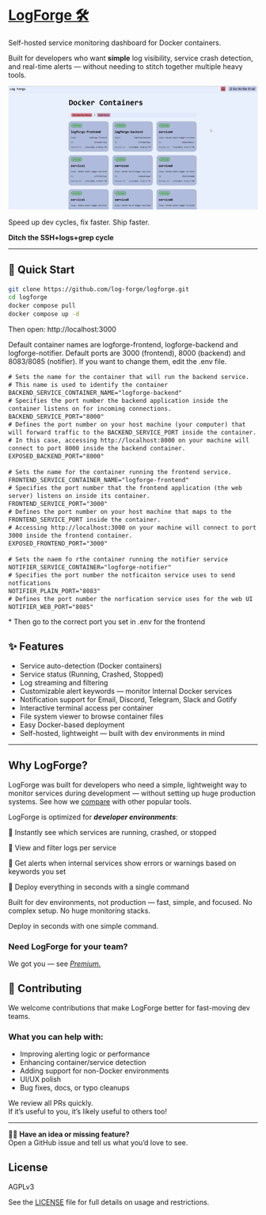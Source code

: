 # [LogForge 🛠️](https://log-forge.github.io/logforgeweb/)

Self-hosted service monitoring dashboard for Docker containers.

Built for developers who want **simple** log visibility, service crash detection, and real-time alerts — without needing to stitch together multiple heavy tools.
<p align="center">
  <img src="https://raw.githubusercontent.com/log-forge/logforgeweb/main/assets/logforge-overview.gif" alt="LogForge Overview">
</p>

Speed up dev cycles, fix faster. Ship faster.

**Ditch the SSH+logs+grep cycle**


---

## 🚀 Quick Start

```bash
git clone https://github.com/log-forge/logforge.git
cd logforge
docker compose pull
docker compose up -d
```
Then open: http://localhost:3000

Default container names are logforge-frontend, logforge-backend and logforge-notifier.
Default ports are 3000 (frontend), 8000 (backend) and 8083/8085 (notifier).
If you want to change them, edit the .env file.

```
# Sets the name for the container that will run the backend service.
# This name is used to identify the container
BACKEND_SERVICE_CONTAINER_NAME="logforge-backend"
# Specifies the port number the backend application inside the container listens on for incoming connections.
BACKEND_SERVICE_PORT="8000"
# Defines the port number on your host machine (your computer) that will forward traffic to the BACKEND_SERVICE_PORT inside the container.
# In this case, accessing http://localhost:8000 on your machine will connect to port 8000 inside the backend container.
EXPOSED_BACKEND_PORT="8000"

# Sets the name for the container running the frontend service.
FRONTEND_SERVICE_CONTAINER_NAME="logforge-frontend"
# Specifies the port number that the frontend application (the web server) listens on inside its container.
FRONTEND_SERVICE_PORT="3000"
# Defines the port number on your host machine that maps to the FRONTEND_SERVICE_PORT inside the container.
# Accessing http://localhost:3000 on your machine will connect to port 3000 inside the frontend container.
EXPOSED_FRONTEND_PORT="3000"

# Sets the naem fo rthe container running the notifier service
NOTIFIER_SERVICE_CONTAINER="logforge-notifier"
# Specifies the port number the notficaiton service uses to send notfications
NOTIFIER_PLAIN_PORT="8083"
# Defines the port number the norfication service uses for the web UI
NOTIFIER_WEB_PORT="8085"
```

\* Then go to the correct port you set in .env for the frontend

## ✨ Features
- Service auto-detection (Docker containers)
- Service status (Running, Crashed, Stopped)
- Log streaming and filtering
- Customizable alert keywords — monitor Internal Docker services
- Notification support for Email, Discord, Telegram, Slack and Gotify
- Interactive terminal access per container
- File system viewer to browse container files
- Easy Docker-based deployment
- Self-hosted, lightweight — built with dev environments in mind

---
## Why LogForge?
LogForge was built for developers who need a simple, lightweight way to monitor services during development — without setting up huge production systems.
See how we [compare](https://log-forge.github.io/logforgeweb/#compare) with other popular tools.

LogForge is optimized for ***developer environments***:

🔹 Instantly see which services are running, crashed, or stopped

🔹 View and filter logs per service

🔹 Get alerts when internal services show errors or warnings based on keywords you set

🔹 Deploy everything in seconds with a single command

Built for dev environments, not production — fast, simple, and focused. No complex setup. No huge monitoring stacks.

Deploy in seconds with one simple command.

### Need LogForge for your team?
We got you  — see *[Premium.](https://log-forge.github.io/logforgeweb/#premium)*

## 🤝 Contributing

We welcome contributions that make LogForge better for fast-moving dev teams.

### What you can help with:
- Improving alerting logic or performance
- Enhancing container/service detection
- Adding support for non-Docker environments
- UI/UX polish
- Bug fixes, docs, or typo cleanups

We review all PRs quickly.  
If it’s useful to you, it’s likely useful to others too!

---

🙋‍♀️ **Have an idea or missing feature?**  
Open a GitHub issue and tell us what you’d love to see.

## License

AGPLv3

See the [LICENSE](./LICENSE) file for full details on usage and restrictions.
